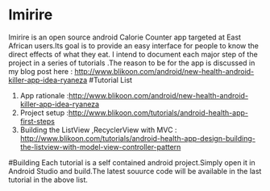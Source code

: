 # Imirire
Imirire is an open source android Calorie Counter app targeted at East African users.Its goal is to provide an easy interface for people to know the direct effects of what they eat.
I intend to document each major step of the project in a series of tutorials .The reason to be for the app is discussed in my blog post here : http://www.blikoon.com/android/new-health-android-killer-app-idea-ryaneza 
#Tutorial List
1. App rationale :http://www.blikoon.com/android/new-health-android-killer-app-idea-ryaneza  
2. Project setup  :http://www.blikoon.com/tutorials/android-health-app-first-steps
3. Building the ListView ,RecyclerView with MVC : http://www.blikoon.com/tutorials/android-health-app-design-building-the-listview-with-model-view-controller-pattern

#Building
 Each tutorial is a self contained android project.Simply open it in Android Studio and build.The latest souurce code will be available in the last tutorial in the above list.
